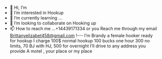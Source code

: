- 👋 Hi, I’m 
- 👀 I’m interested in Hookup 
- 🌱 I’m currently learning ...
- 💞️ I’m looking to collaborate on Hooking up
- 📫 How to reach me ...+14439171334 or you 
Reach me through my email Brittanyelizabet458@gmail.com
!---
I’m Brandy a female hooker ready for hookup I charge 100$ normal hookup 
100 bucks one hour 
300 no limits,
70 BJ with HJ, 
500 for overnight
I’ll drive to any address you provide
A motel , your place or my place

